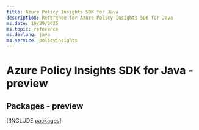 ```yaml
---
title: Azure Policy Insights SDK for Java
description: Reference for Azure Policy Insights SDK for Java
ms.date: 10/29/2025
ms.topic: reference
ms.devlang: java
ms.service: policyinsights
---
```

# Azure Policy Insights SDK for Java - preview
## Packages - preview
[!INCLUDE [packages](policy-insights-index.md)]